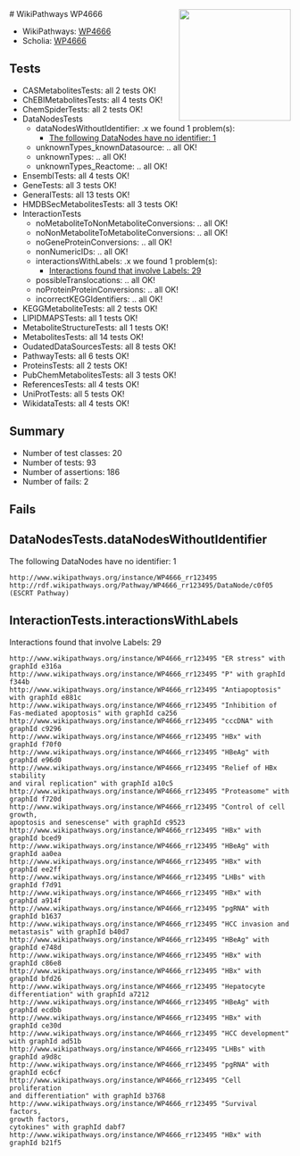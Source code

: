 <img style="float: right; width: 200px" src="https://upload.wikimedia.org/wikipedia/commons/thumb/8/83/Wplogo_with_text_500.png/640px-Wplogo_with_text_500.png" />
# WikiPathways WP4666

* WikiPathways: [WP4666](https://wikipathways.org/pathways/WP4666)
* Scholia: [WP4666](https://scholia.toolforge.org/wikipathways/WP4666)
## Tests
* CASMetabolitesTests: all 2 tests OK!
* ChEBIMetabolitesTests: all 4 tests OK!
* ChemSpiderTests: all 2 tests OK!
* DataNodesTests
    * dataNodesWithoutIdentifier: .x we found 1 problem(s):
        * [The following DataNodes have no identifier: 1](#d2d32fa0)
    * unknownTypes_knownDatasource: .. all OK!
    * unknownTypes: .. all OK!
    * unknownTypes_Reactome: .. all OK!
* EnsemblTests: all 4 tests OK!
* GeneTests: all 3 tests OK!
* GeneralTests: all 13 tests OK!
* HMDBSecMetabolitesTests: all 3 tests OK!
* InteractionTests
    * noMetaboliteToNonMetaboliteConversions: .. all OK!
    * noNonMetaboliteToMetaboliteConversions: .. all OK!
    * noGeneProteinConversions: .. all OK!
    * nonNumericIDs: .. all OK!
    * interactionsWithLabels: .x we found 1 problem(s):
        * [Interactions found that involve Labels: 29](#fe97a8e0)
    * possibleTranslocations: .. all OK!
    * noProteinProteinConversions: .. all OK!
    * incorrectKEGGIdentifiers: .. all OK!
* KEGGMetaboliteTests: all 2 tests OK!
* LIPIDMAPSTests: all 1 tests OK!
* MetaboliteStructureTests: all 1 tests OK!
* MetabolitesTests: all 14 tests OK!
* OudatedDataSourcesTests: all 8 tests OK!
* PathwayTests: all 6 tests OK!
* ProteinsTests: all 2 tests OK!
* PubChemMetabolitesTests: all 3 tests OK!
* ReferencesTests: all 4 tests OK!
* UniProtTests: all 5 tests OK!
* WikidataTests: all 4 tests OK!


## Summary

* Number of test classes: 20
* Number of tests: 93
* Number of assertions: 186
* Number of fails: 2

## Fails

<a name="d2d32fa0" />

## DataNodesTests.dataNodesWithoutIdentifier

The following DataNodes have no identifier: 1
```
http://www.wikipathways.org/instance/WP4666_rr123495 http://rdf.wikipathways.org/Pathway/WP4666_rr123495/DataNode/c0f05 (ESCRT Pathway)
```

<a name="fe97a8e0" />

## InteractionTests.interactionsWithLabels

Interactions found that involve Labels: 29
```
http://www.wikipathways.org/instance/WP4666_rr123495 "ER stress" with graphId e316a
http://www.wikipathways.org/instance/WP4666_rr123495 "P" with graphId f344b
http://www.wikipathways.org/instance/WP4666_rr123495 "Antiapoptosis" with graphId e881c
http://www.wikipathways.org/instance/WP4666_rr123495 "Inhibition of 
Fas-mediated apoptosis" with graphId ca256
http://www.wikipathways.org/instance/WP4666_rr123495 "cccDNA" with graphId c9296
http://www.wikipathways.org/instance/WP4666_rr123495 "HBx" with graphId f70f0
http://www.wikipathways.org/instance/WP4666_rr123495 "HBeAg" with graphId e96d0
http://www.wikipathways.org/instance/WP4666_rr123495 "Relief of HBx stability
and viral replication" with graphId a10c5
http://www.wikipathways.org/instance/WP4666_rr123495 "Proteasome" with graphId f720d
http://www.wikipathways.org/instance/WP4666_rr123495 "Control of cell growth,
apoptosis and senescense" with graphId c9523
http://www.wikipathways.org/instance/WP4666_rr123495 "HBx" with graphId bced9
http://www.wikipathways.org/instance/WP4666_rr123495 "HBeAg" with graphId aa0ea
http://www.wikipathways.org/instance/WP4666_rr123495 "HBx" with graphId ee2ff
http://www.wikipathways.org/instance/WP4666_rr123495 "LHBs" with graphId f7d91
http://www.wikipathways.org/instance/WP4666_rr123495 "HBx" with graphId a914f
http://www.wikipathways.org/instance/WP4666_rr123495 "pgRNA" with graphId b1637
http://www.wikipathways.org/instance/WP4666_rr123495 "HCC invasion and metastasis" with graphId b40d7
http://www.wikipathways.org/instance/WP4666_rr123495 "HBeAg" with graphId e748d
http://www.wikipathways.org/instance/WP4666_rr123495 "HBx" with graphId c86e8
http://www.wikipathways.org/instance/WP4666_rr123495 "HBx" with graphId bfd26
http://www.wikipathways.org/instance/WP4666_rr123495 "Hepatocyte differentiation" with graphId a7212
http://www.wikipathways.org/instance/WP4666_rr123495 "HBeAg" with graphId ecdbb
http://www.wikipathways.org/instance/WP4666_rr123495 "HBx" with graphId ce30d
http://www.wikipathways.org/instance/WP4666_rr123495 "HCC development" with graphId ad51b
http://www.wikipathways.org/instance/WP4666_rr123495 "LHBs" with graphId a9d8c
http://www.wikipathways.org/instance/WP4666_rr123495 "pgRNA" with graphId ec6cf
http://www.wikipathways.org/instance/WP4666_rr123495 "Cell proliferation
and differentiation" with graphId b3768
http://www.wikipathways.org/instance/WP4666_rr123495 "Survival factors,
growth factors,
cytokines" with graphId dabf7
http://www.wikipathways.org/instance/WP4666_rr123495 "HBx" with graphId b21f5
```

